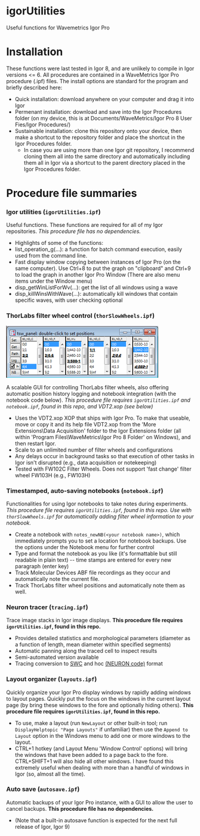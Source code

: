 # igorUtilities
Useful functions for Wavemetrics Igor Pro

# Installation
These functions were last tested in Igor 8, and are unlikely to compile in Igor versions <= 6.
All procedures are contained in a WaveMetrics Igor Pro procedure (.ipf) files. The install options are standard for the program and briefly described here:
  * Quick installation: download anywhere on your computer and drag it into Igor
  * Permenant installation: download and save into the Igor Procedures folder (on my device, this is at Documents/WaveMetrics/Igor Pro 8 User Fies/Igor Procedures/)
  * Sustainable installation: clone this repository onto your device, then make a shortcut to the repository folder and place the shortcut in the Igor Procedures folder.
    * In case you are using more than one Igor git repository, I recommend cloning them all into the same directory and automatically including them all in Igor via a shortcut to the parent directory placed in the Igor Procedures folder.
  
 # Procedure file summaries
 ### Igor utilities (`igorUtilities.ipf`)
 Useful functions. These functions are required for all of my Igor repositories. *This procedure file has no dependencies.*
* Highlights of some of the functions:
* list_operation_g(...): a function for batch command execution, easily used from the command line. 
* Fast display window copying between instances of Igor Pro (on the same computer). Use Ctrl+8 to put the graph on "clipboard" and Ctrl+9 to load the graph in another Igor Pro Window (There are also menu items under the Window menu)
* disp_getWinListForWv(...): get the list of all windows using a wave
* disp_killWinsWithWave(...): automatically kill windows that contain specific waves, with user checking optional

### ThorLabs filter wheel control (`thorSlowWheels.ipf`)
![](filterWheelGuiImage.png)

A scalable GUI for controlling ThorLabs filter wheels, also offering automatic position history logging and notebook integration (with the notebook code below). *This procedure file requires `igorUtilities.ipf` and `notebook.ipf`, found in this repo, and VDT2.xop (see below)*
* Uses the VDT2.xop XOP that ships with Igor Pro. To make that useable, move or copy it and its help file VDT2.xop from the 'More Extensions\Data Acquisition' folder to the Igor Extensions folder (all within 'Program Files\WaveMetrics\Igor Pro 8 Folder\' on Windows), and then restart Igor.
* Scale to an unlimited number of filter wheels and configurations
* Any delays occur in background tasks so that execution of other tasks in Igor isn't disrupted (e.g., data acquisition or notekeeping)
* Tested with FW102C Filter Wheels. Does not support 'fast change' filter wheel FW103H (e.g., FW103H)

### Timestamped, auto-saving notebooks (`notebook.ipf`)
Functionalities for using Igor notebooks to take notes during experiments. *This procedure file requires `igorUtilities.ipf`, found in this repo. Use with `thorSlowWheels.ipf` for automatically adding filter wheel information to your notebook.*
* Create a notebook with `notes_newNB(<your notebook name>)`, which immediately prompts you to set a location for notebook backups. Use the options under the Notebook menu for further control
* Type and format the notebook as you like (it's formattable but still readable in plain text) -- time stamps are entered for every new paragraph (enter key)
* Track Molecular Devices ABF file recordings as they occur and automatically note the current file.
* Track ThorLabs filter wheel positions and automatically note them as well.

### Neuron tracer (`tracing.ipf`)
Trace image stacks in Igor image displays. **This procedure file requires `igorUtilities.ipf`, found in this repo.**
* Provides detailed statistics and morphological parameters (diameter as a function of length, mean diameter within specified segments)
* Automatic panning along the traced cell to inspect results
* Semi-automated version available
* Tracing conversion to [SWC](http://www.neuronland.org/NLMorphologyConverter/MorphologyFormats/SWC/Spec.html) and hoc [(NEURON code)](https://neuron.yale.edu/neuron/) format

### Layout organizer (`layouts.ipf`)
Quickly organize your Igor Pro display windows by rapidly adding windows to layout pages. Quickly put the focus on the windows in the current layout page (by bring these windows to the fore and optionally hiding others). **This procedure file requires `igorUtilities.ipf`, found in this repo.**
* To use, make a layout (run `NewLayout` or other built-in tool; run `DisplayHelptopic "Page Layouts"` if unfamiliar) then use the `Append to Layout` option in the Windows menu to add one or more windows to the layout.
* CTRL+1 hotkey (and Layout Menu 'Window Control' options) will bring the windows that have been added to a page back to the fore. CTRL+SHIFT+1 will also hide all other windows. I have found this extremely useful when dealing with more than a handful of windows in Igor (so, almost all the time).

### Auto save (`autosave.ipf`)
Automatic backups of your Igor Pro instance, with a GUI to allow the user to cancel backups.  **This procedure file has no dependencies.**
* (Note that a built-in autosave function is expected for the next full release of Igor, Igor 9)


  
